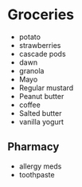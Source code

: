 # Groceries

- potato
- strawberries
- cascade pods
- dawn
- granola
- Mayo
- Regular mustard
- Peanut butter
- coffee
- Salted butter
- vanilla yogurt

## Pharmacy

- allergy meds
- toothpaste
